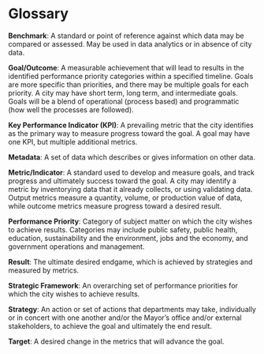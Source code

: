 # Glossary 

**Benchmark**: A standard or point of reference against which data may be compared or assessed. May be used in data analytics or in absence of city data.

**Goal/Outcome**: A measurable achievement that will lead to results in the identified performance priority categories within a specified timeline. Goals are more specific than priorities, and there may be multiple goals for each priority. A city may have short term, long term, and intermediate goals. Goals will be a blend of operational (process based) and programmatic (how well the processes are followed).

**Key Performance Indicator (KPI)**: A prevailing metric that the city identifies as the primary way to measure progress toward the goal. A goal may have one KPI, but multiple additional metrics.

**Metadata**: A set of data which describes or gives information on other data.

**Metric/Indicator**: A standard used to develop and measure goals, and track progress and ultimately success toward the goal. A city may identify a metric by inventorying data that it already collects, or using validating data. Output metrics measure a quantity, volume, or production value of data, while outcome metrics measure progress toward a desired result.
 
**Performance Priority**: Category of subject matter on which the city wishes to achieve results. Categories may include public safety, public health, education, sustainability and the environment, jobs and the economy, and government operations and management.

**Result**: The ultimate desired endgame, which is achieved by strategies and measured by metrics.
 
**Strategic Framework**: An overarching set of performance priorities for which the city wishes to achieve results. 
 
**Strategy**: An action or set of actions that departments may take, individually or in concert with one another and/or the Mayor’s office and/or external stakeholders, to achieve the goal and ultimately the end result.	

**Target**: A desired change in the metrics that will advance the goal.